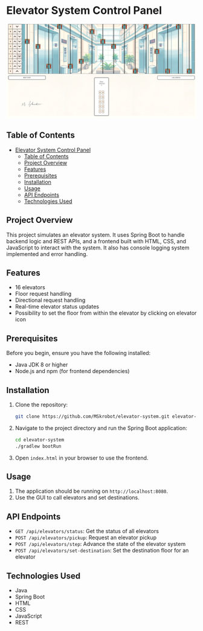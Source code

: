 # Elevator System Control Panel
![screenshot-elevator-system.png](screenshot-elevator-system.png)

## Table of Contents

- [Elevator System Control Panel](#elevator-system-control-panel)
    - [Table of Contents](#table-of-contents)
    - [Project Overview](#project-overview)
    - [Features](#features)
    - [Prerequisites](#prerequisites)
    - [Installation](#installation)
    - [Usage](#usage)
    - [API Endpoints](#api-endpoints)
    - [Technologies Used](#technologies-used)

## Project Overview

This project simulates an elevator system.
It uses Spring Boot to handle backend logic and REST APIs, and a frontend built with HTML, CSS, and JavaScript to interact with the system.
It also has console logging system implemented and error handling.

## Features

- 16 elevators
- Floor request handling
- Directional request handling
- Real-time elevator status updates
- Possibility to set the floor from within the elevator by clicking on elevator icon

## Prerequisites

Before you begin, ensure you have the following installed:

- Java JDK 8 or higher
- Node.js and npm (for frontend dependencies)

## Installation

1. Clone the repository:

    ```sh
    git clone https://github.com/MSkrobot/elevator-system.git elevator-system
    ```

2. Navigate to the project directory and run the Spring Boot application:

    ```sh
    cd elevator-system
    ./gradlew bootRun
    ```

3. Open `index.html` in your browser to use the frontend.

## Usage

1. The application should be running on `http://localhost:8080`.
2. Use the GUI to call elevators and set destinations.

## API Endpoints

- `GET /api/elevators/status`: Get the status of all elevators
- `POST /api/elevators/pickup`: Request an elevator pickup
- `POST /api/elevators/step`: Advance the state of the elevator system
- `POST /api/elevators/set-destination`: Set the destination floor for an elevator

## Technologies Used

- Java
- Spring Boot
- HTML
- CSS
- JavaScript
- REST
